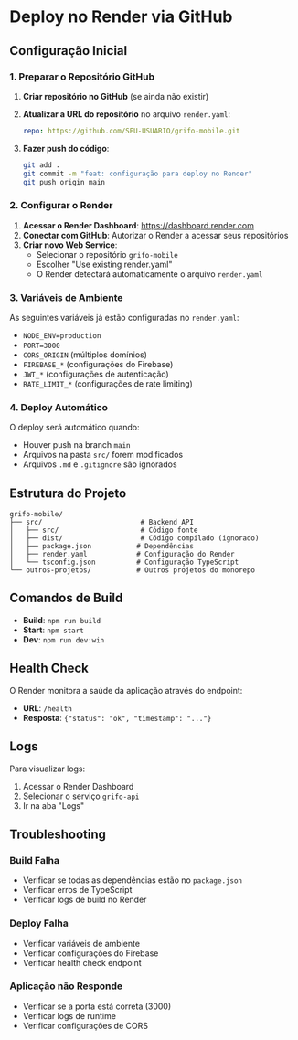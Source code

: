 # Deploy no Render via GitHub

## Configuração Inicial

### 1. Preparar o Repositório GitHub

1. **Criar repositório no GitHub** (se ainda não existir)
2. **Atualizar a URL do repositório** no arquivo `render.yaml`:
   ```yaml
   repo: https://github.com/SEU-USUARIO/grifo-mobile.git
   ```

3. **Fazer push do código**:
   ```bash
   git add .
   git commit -m "feat: configuração para deploy no Render"
   git push origin main
   ```

### 2. Configurar o Render

1. **Acessar o Render Dashboard**: https://dashboard.render.com
2. **Conectar com GitHub**: Autorizar o Render a acessar seus repositórios
3. **Criar novo Web Service**:
   - Selecionar o repositório `grifo-mobile`
   - Escolher "Use existing render.yaml"
   - O Render detectará automaticamente o arquivo `render.yaml`

### 3. Variáveis de Ambiente

As seguintes variáveis já estão configuradas no `render.yaml`:

- `NODE_ENV=production`
- `PORT=3000`
- `CORS_ORIGIN` (múltiplos domínios)
- `FIREBASE_*` (configurações do Firebase)
- `JWT_*` (configurações de autenticação)
- `RATE_LIMIT_*` (configurações de rate limiting)

### 4. Deploy Automático

O deploy será automático quando:
- Houver push na branch `main`
- Arquivos na pasta `src/` forem modificados
- Arquivos `.md` e `.gitignore` são ignorados

## Estrutura do Projeto

```
grifo-mobile/
├── src/                        # Backend API
│   ├── src/                    # Código fonte
│   ├── dist/                   # Código compilado (ignorado)
│   ├── package.json           # Dependências
│   ├── render.yaml            # Configuração do Render
│   └── tsconfig.json          # Configuração TypeScript
└── outros-projetos/           # Outros projetos do monorepo
```

## Comandos de Build

- **Build**: `npm run build`
- **Start**: `npm start`
- **Dev**: `npm run dev:win`

## Health Check

O Render monitora a saúde da aplicação através do endpoint:
- **URL**: `/health`
- **Resposta**: `{"status": "ok", "timestamp": "..."}`

## Logs

Para visualizar logs:
1. Acessar o Render Dashboard
2. Selecionar o serviço `grifo-api`
3. Ir na aba "Logs"

## Troubleshooting

### Build Falha
- Verificar se todas as dependências estão no `package.json`
- Verificar erros de TypeScript
- Verificar logs de build no Render

### Deploy Falha
- Verificar variáveis de ambiente
- Verificar configurações do Firebase
- Verificar health check endpoint

### Aplicação não Responde
- Verificar se a porta está correta (3000)
- Verificar logs de runtime
- Verificar configurações de CORS